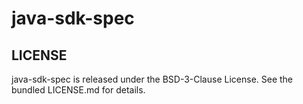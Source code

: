 java-sdk-spec
=============

LICENSE
-------

java-sdk-spec is released under the BSD-3-Clause License. See the bundled LICENSE.md for details.
